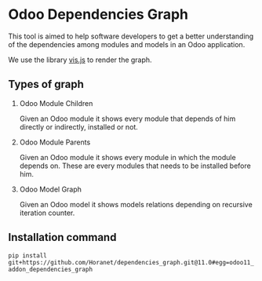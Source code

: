 # Odoo Dependencies Graph

This tool is aimed to help software developers to get a better understanding of the dependencies among modules and models in an Odoo application.

We use the library [vis.js](http://visjs.org/) to render the graph.

## Types of graph

1. Odoo Module Children

    Given an Odoo module it shows every module that depends of him directly or indirectly, installed or not.
    
2. Odoo Module Parents

    Given an Odoo module it shows every module in which the module depends on. These are every modules that needs to be installed before him.

3. Odoo Model Graph

    Given an Odoo model it shows models relations depending on recursive iteration counter.

## Installation command

`pip install git+https://github.com/Horanet/dependencies_graph.git@11.0#egg=odoo11_addon_dependencies_graph`
